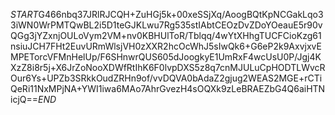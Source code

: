 $START$G466nbq37JRlRJCQH+ZuHGj5k+00xeSSjXq/AoogBQtKpNCGakLqo33iWN0WrPMTQwBL2i5D1teGJKLwu7Rg535stIAbtCEOzDvZDoYOeauE5r90vQGg3jYZxnjOULoVym2VM+nv0KBHUlToR/Tblqq/4wYtXHhgTUCFCioKzg61nsiuJCH7FHt2EuvURmWlsjVH0zXXR2hcOcWhJ5sIwQk6+G6eP2k9AxvjxvEMPETorcVFMnHelUp/F6SHnwrQUS605dJoogkyE1UmRxF4wcUsU0P/Jgj4KXzZ8i8r5j+X6JrZoNooXDWfRtIhK6F0lvpDXS5z8q7cnMJULuCpHODTLWvcROur6Ys+UPZb3SRkkOudZRHn9of/vvDQVA0bAdaZ2gjug2WEAS2MGE+rCTiQeRi11NxMPjNA+YWI1iwa6MAo7AhrGvezH4sOQXk9zLeBRAEZbG4Q6aiHTNicjQ==$END$